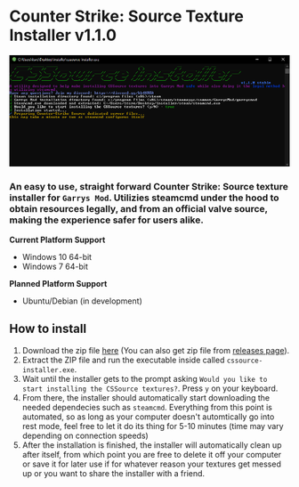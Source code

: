 # Counter Strike: Source Texture Installer v1.1.0
![Installer Screenshot](https://raw.githubusercontent.com/ITS-NIGHTOWL/CSSource-Texture-Installer/master/screenshots/Capture.PNG?token=AMLZAQJ2DRJT277TXZUV34K6V5442)

### An easy to use, straight forward Counter Strike: Source texture installer for `Garrys Mod`. Utilizies steamcmd under the hood to obtain resources legally, and from an official valve source, making the experience safer for users alike.

__**Current Platform Support**__
- Windows 10 64-bit
- Windows 7 64-bit

__**Planned Platform Support**__
- Ubuntu/Debian (in development)

## How to install
1. Download the zip file [here](https://github.com/ITS-NIGHTOWL/CSSource-Texture-Installer/releases/download/1.1.0/installer.zip)
(You can also get zip file from [releases page](https://github.com/ITS-NIGHTOWL/CSSource-Texture-Installer/releases)).
2. Extract the ZIP file and run the executable inside called `cssource-installer.exe`.
3. Wait until the installer gets to the prompt asking `Would you like to start installing the CSSource textures?`. Press `y` on your keyboard.
4. From there, the installer should automatically start downloading the needed dependecies such as `steamcmd`. Everything from this point is automated, so as long as your computer doesn't automtically go into rest mode, feel free to let it do its thing for 5-10 minutes (time may vary depending on connection speeds)
5. After the installation is finished, the installer will automatically clean up after itself, from which point you are free to delete it off your computer or save it for later use if for whatever reason your textures get messed up or you want to share the installer with a friend.
